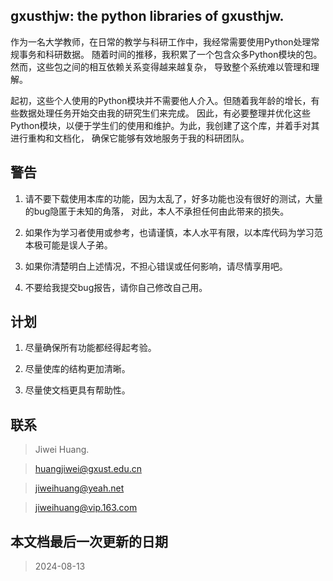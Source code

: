 ## gxusthjw: the python libraries of gxusthjw.

作为一名大学教师，在日常的教学与科研工作中，我经常需要使用Python处理常规事务和科研数据。
随着时间的推移，我积累了一个包含众多Python模块的包。然而，这些包之间的相互依赖关系变得越来越复杂，
导致整个系统难以管理和理解。

起初，这些个人使用的Python模块并不需要他人介入。但随着我年龄的增长，有些数据处理任务开始交由我的研究生们来完成。
因此，有必要整理并优化这些Python模块，以便于学生们的使用和维护。为此，我创建了这个库，并着手对其进行重构和文档化，
确保它能够有效地服务于我的科研团队。

## 警告

1. 请不要下载使用本库的功能，因为太乱了，好多功能也没有很好的测试，大量的bug隐匿于未知的角落，
对此，本人不承担任何由此带来的损失。

2. 如果作为学习者使用或参考，也请谨慎，本人水平有限，以本库代码为学习范本极可能是误人子弟。

3. 如果你清楚明白上述情况，不担心错误或任何影响，请尽情享用吧。

4. 不要给我提交bug报告，请你自己修改自己用。

## 计划

1. 尽量确保所有功能都经得起考验。

2. 尽量使库的结构更加清晰。

3. 尽量使文档更具有帮助性。

## 联系

> Jiwei Huang.

> huangjiwei@gxust.edu.cn

> jiweihuang@yeah.net

> jiweihuang@vip.163.com

## 本文档最后一次更新的日期

> 2024-08-13
